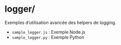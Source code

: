 # logger/

Exemples d’utilisation avancée des helpers de logging.

- `sample_logger.js` : Exemple Node.js
- `sample_logger.py` : Exemple Python

